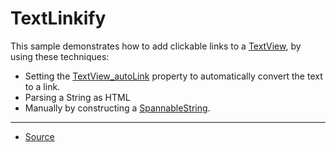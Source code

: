 TextLinkify
===========

This sample demonstrates how to add clickable links to a [TextView][1], by using these techniques:

* Setting the [TextView_autoLink][2] property to automatically convert the text to a link.
* Parsing a String as HTML
* Manually by constructing a [SpannableString][3].

---

* [Source][4]

[1]: https://developer.android.com/reference/android/widget/TextView.html
[2]: https://developer.android.com/reference/android/R.styleable.html#TextView_autoLink
[3]: https://developer.android.com/reference/android/text/SpannableString.html
[4]: https://developer.android.com/samples/TextLinkify/index.html
